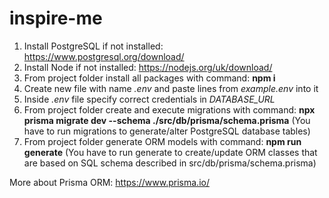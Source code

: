 # inspire-me

1. Install PostgreSQL if not installed: https://www.postgresql.org/download/
2. Install Node if not installed: https://nodejs.org/uk/download/
3. From project folder install all packages with command: **npm i**
4. Create new file with name _.env_ and paste lines from _example.env_ into it
5. Inside _.env_ file specify correct credentials in _DATABASE_URL_
6. From project folder create and execute migrations with command: **npx prisma migrate dev --schema ./src/db/prisma/schema.prisma** (You have to run migrations to generate/alter PostgreSQL database tables)
7. From project folder generate ORM models with command: **npm run generate** (You have to run generate to create/update ORM classes that are based on SQL schema described in src/db/prisma/schema.prisma)

More about Prisma ORM: https://www.prisma.io/
